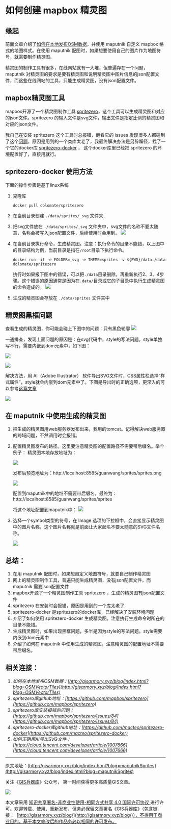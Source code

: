# 如何创建 mapbox 精灵图



## 缘起

前面文章介绍了[如何在本地发布OSM数据](http://gisarmory.xyz/blog/index.html?blog=OSMVectorTiles)，并使用 maputnik 自定义 mapbox 格式的地图样式。在使用 maputnik 配图时，如果想要使用自己的图片作为地图符号，就需要制作精灵图。

精灵图的制作工具有很多，在线网站就有一大堆，但普遍存在一个问题，maputnik 对精灵图的要求是要有精灵图和说明精灵图中图片信息的json配置文件，而这些在线网站的工具，只能生成精灵图，没有json配置文件。



## mapbox精灵图工具

mapbox开源了一个精灵图制作工具 [spritezero](https://github.com/mapbox/spritezero)，这个工具可以生成精灵图和对应的json文件。spritezero 的输入文件是svg文件，输出文件是指定比例的精灵图和对应的json文件。

我自己在安装 spritezero 这个工具时总报错，翻看它的 issues 发现很多人都碰到了这个[问题](https://github.com/mapbox/spritezero/issues/84)。原因是用到的一个类库太老了，我最终解决办法是另辟蹊径，找了一个它的docker库 [spritezero-docker](https://github.com/macteo/spritezero-docker) ， 这个docker库里已经把 spritezero 的环境配置好了，直接用就行。



## spritezero-docker 使用方法

下面的操作步骤是基于linux系统

1. 克隆库 

    ```
    docker pull dolomate/spritezero
    ```

2. 在当前目录创建 `./data/sprites/_svg`  文件夹

3. 把svg文件放在 `./data/sprites/_svg` 文件夹中，svg文件的名称不要太随意，名称会被写入json配置文件，后续使用时会用到。
    ![](http://blogimage.gisarmory.xyz/20210114121214.png)

4. 在当前目录执行命令，生成精灵图。注意：执行命令的目录不能错，以上图中的目录结构为例，当前目录是指在`/root`目录下执行命令。

    ```
    docker run -it -e FOLDER=_svg -e THEME=sprites -v ${PWD}/data:/data dolomate/spritezero
    ```
    执行时如果报下图中的错误，可以把`./data`目录删除，再重新执行2、3、4步骤。这个错误的原因通常是因为在`.data/`目录或它的子目录中执行生成精灵图的命令造成的。
    ![](http://blogimage.gisarmory.xyz/20210615125133.jpg)
5. 生成的精灵图会存放在 `./data/sprites` 文件夹中




## 精灵图黑框问题

查看生成的精灵图，你可能会碰上下图中的问题：只有黑色轮廓
![](http://blogimage.gisarmory.xyz/20210106175424.png)

一通排查，发现上面问题的原因是：在svg代码中，style的写法问题。style单独写不行，需要内嵌到dom元素中，如下图：

![](http://blogimage.gisarmory.xyz/20210106175429.png)

![](http://blogimage.gisarmory.xyz/20210106175432.png)



解决方法，用 AI（Adobe Illustrator） 软件导出SVG文件时，CSS属性栏选择“样式属性”，style就会内嵌到dom元素中了。下图是导出时的正确选项，更深入的可以参考[这篇文章](https://cloud.tencent.com/developer/article/1007666)

![](http://blogimage.gisarmory.xyz/20210106175435.png)



## 在 maputnik 中使用生成的精灵图

1. 把生成的精灵图用web服务器发布出来，我用的tomcat。记得解决web服务器的跨域问题，不然调用时会报错。

2. 配置精灵图发布的路径。这里要注意精灵图的配置路径不需要带后缀名。举个例子：
精灵图本地存放地址为：
   
   ![](http://blogimage.gisarmory.xyz/20210615125118.png)
   
   发布后预览地址为：http://localhost:8585/guanwang/sprites/sprites.png
   
   ![](http://blogimage.gisarmory.xyz/20210615125110.png)
   
   配置到maputnik中的地址不需要带后缀名，最终为：http://localhost:8585/guanwang/sprites/sprites
   
   将这个地址配置到maputnik中：
     ![](http://blogimage.gisarmory.xyz/20210106175442.png)
   
3. 选择一个symbol类型的符号，在 Image 选项的下拉框中，会直接显示精灵图中的图片名称，这个图片名称就是前面让大家起名不要太随意的SVG文件名称。

   ![](http://blogimage.gisarmory.xyz/20210106175445.png)



## 总结：

1. 在用 maputnik 配图时，如果想自定义地图符号，就要自己制作精灵图
2. 网上的精灵图制作工具，普遍只能生成精灵图，没有json配置文件，而 maputnik 需要json配置文件
3. mapbox开源了一个精灵图制作工具 spritezero ，生成的精灵图有json配置文件
4. spritezero 在安装时会报错，原因是用到的一个库太老了
5. spritezero-docker 是spritezero的docker库，已经解决了安装环境问题
6. 介绍了如何使用 spritezero-docker 生成精灵图。注意执行生成命令时所在的目录不能错。
7. 生成精灵图时，如果出现黑框问题，多半是因为style的写法问题。style需要内嵌到dom元素中
8. 介绍了如何在 maputnik 中使用生成的精灵图。注意精灵图的配置地址不需要带后缀名。



## 相关连接：

1. *如何在本地发布OSM数据：[http://gisarmory.xyz/blog/index.html?blog=OSMVectorTiles](http://gisarmory.xyz/blog/index.html?blog=OSMVectorTiles)*
2. *spritezero库github地址：[https://github.com/mapbox/spritezero](https://github.com/mapbox/spritezero)*
3. *spritezero库安装报错的问题：[https://github.com/mapbox/spritezero/issues/84](https://github.com/mapbox/spritezero/issues/84)*
4. *spritezero-docker库github地址：[https://github.com/macteo/spritezero-docker](https://github.com/macteo/spritezero-docker)*
5. *如何正确用AI导出SVG文件：[https://cloud.tencent.com/developer/article/1007666](https://cloud.tencent.com/developer/article/1007666)*



* * *

原文地址：[http://gisarmory.xyz/blog/index.html?blog=maputnikSprites](http://gisarmory.xyz/blog/index.html?blog=maputnikSprites)

关注《[GIS兵器库](http://gisarmory.xyz/blog/index.html?blog=wechat)》公众号， 第一时间获得更多高质量GIS文章。

![](http://blogimage.gisarmory.xyz/20200923063756.png)

本文章采用 [知识共享署名-非商业性使用-相同方式共享 4.0 国际许可协议 ](https://creativecommons.org/licenses/by-nc-sa/4.0/deed.zh)进行许可。欢迎转载、使用、重新发布，但务必保留文章署名《GIS兵器库》（包含链接：  [http://gisarmory.xyz/blog/](http://gisarmory.xyz/blog/)），不得用于商业目的，基于本文修改后的作品务必以相同的许可发布。